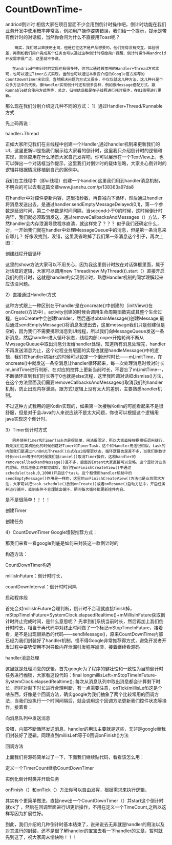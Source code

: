 # CountDownTime-
andriod倒计时
        相信大家在项目里面不少会用到倒计时操作吧，倒计时功能在我们业务开发中使用概率非常高，例如用户操作姿势错误，我们给一个提示，提示是带有倒计时的对话框，当然你会问为什么不直接用Toast呢？

        确实，我们可以直接用土司，但是往往这不是产品想要的，他们觉得没有交互，体验很差，再例如我们用户完成某个任务也可以通过这种倒计时框给用户提醒，倒计时操作再android开发需求很广泛，这里就不多说。

       在andriod中倒计时的实现也有很多种，你可以通过最常用的Handler+Thread方式实现，也可以通过Timer方式实现，当然也可以通过本章要介绍的Google官方推荐的CountDownTimer来实现，当然解决问题的方式又很多，不仅仅就这几种方法，这几种只是个众多方法中的代表，像Handler实现倒计时还有很多变种，例如很Message搭配方式，跟Runnable结合使用方式等等，总之，归根结底都是在子线程进行耗时操作，在UI线程进行更新。

那么现在我们分别介绍这几种不同的方式：
1）通过Handler+Thread/Runnable方式

先上码再说：

handler+Thread

正如大家所见我们在主线程中创建一个Handler,通过handler机制来更新我们的UI，这里更新UI是指我们展示给大家看的倒计时，这里我只介绍倒计时的逻辑和实现，具体应用在什么场景大家自己发挥吧，你可以展示在一个TextView上，也可以弹出一个对话框当作提示，这里我们对倒计时的载体忽略，大家关心倒计时的逻辑并根据情况移植到自己的案例中。

我们在主线程中（即ui线程）创建一个handler,这里我们用到handler消息机制，不明白的可以去看这篇文章www.jianshu.com/p/138363a97da8

在handler中对控件更新内容，这里指秒数，再自减向下循环，然后通过handler将消息发送出去，是通过handler.sendEmptyMessageDelayed(0,1)，第一个参数是延迟时间，第二个参数是时间间隔，当second小于0的时候，这时候倒计时完毕，我们就必须取消发送，通过removeCallbacksAndMessages（）方法，不然handler会内存泄漏导致程序崩溃，就这样完了？？？  似乎我们还确定什么，对，一开始我们就在handler中处理MessageQueue中的消息，但是第一条消息来自哪儿？ 好像没找到，没错，这里我省略掉了我们第一条消息这个引子，再次上图：

创建线程开启循环

这里的show方法大家可以不用关心，因为我这里倒计时放在对话弹框里面，属于对话框的逻辑，大家可以调用new Thread(new MyThread()).start（）直接开启我们的倒计时，这就是handler的实现倒计时，熟悉Handler机制的同学理解起来应该没问题。


2）直接通过Handler方式

这种方式跟上一种区别在于handler是在oncreate()中创建的（initView()在onCreate()方法中），activity创建的时候会调用生命周期函数完成其整个生命过程，在onCreate中会创建hanlder，然后通过obtainMessage()创建Message,最后通过sendEmptyMessage()将消息发送出去，这里message我们只是创建但是空的，因为我们不需要携带消息到UI线程，所以我们向MessageQueue发送一条新消息，然后handler进入循环状态，线程内部Looper开始轮询不断从MwssageQueue中取出消息分发给handler处理，知道所有消息处理完，handler不再发送消息为止，这个过程业务层面的实现也就是handleMessage()中的逻辑，我们在handler初始化的时候可以设定一个倒计时时长——mLimitTime，在oncreate()中就发送一条空消息让handler循环起来，每一次处理消息时候对时长mLimitTime进行判断，在对应的控件上更新当前时长，不要忘了mLimitTime--，不断循环直到我们时长等于0也就是else流程，这里我回调对话框dismiss()方法，在这个方法里面我们需要removeCallbacksAndMessages()取消我们的handler机制，防止出现内存泄漏，跟方式1逻辑上没有太大的差别，主要熟悉handler机制。

不过这种方式我用的是Kotlin实现的，如果第一次接触Kotlin的可能看起来不是很舒服，但是对于会Java的人来说应该不是太大问题，你也可以根据这个逻辑用java实现这个倒计时。

3）Timer倒计时方式

       例外使用Timer和TimerTask也是很简单，用法很固定，所以大家直接根据模板调用就行，首先我们在类初始化的时候创建好Timer和TimerTask，这个和Handler用法很相似，task的内部我们是通过runOnUiThread()方式在ui线程更状态，循环逻辑也是差不多，当我们倒数计时长recLen等于0的时候我们就cancel()取消Timer操作，这和handler的removecallbackandMessage()差不多，后面的Intent大家直接可以忽略，这个是针对业务的逻辑，然后准备工作都完成后，我们在onFinishCreateView()中通过schedule(task,0,1000)开启这个task，这个和使用handler机制中的sendEmptyMessage()作用是一样的，这里的onFinishCreateView()方法也是业务需求方法，大家可以把task.schedule()放到onCreate()或者onResume()启动方法中，开启任务并进行循环，直到条件不合理跳出循环，期间每次循环都更新控件内容。

是不是很简单！！！！

创建Timer

创建任务

4）CountDownTimer Google墙裂推荐方式：

那我们来看一看google到底是如何来封装这一款倒计时的

构造方法：

CountDownTimer构造

millisInFuture：倒计时时长，

countDownInterval：倒计时时间隔



启动程序段

首先会对millisInFuture合理判断，倒计时不合理就直接finish掉，mStopTimeInFuture=SystemClock.elapsedRealtime()+mMillisInFuture获取倒计时终止完成时间，是什么意思呢？ 先拿到们系统当前时长，然后再加上我们倒计时时长，相当于再代码中对终止时间做了一个标记mStopTimeInFuture，接着看，是不是出现很熟悉的代码——sendMessage()，原来CountDownTime内部已经为我们封装好了handler机制，怪不得Google非常推荐得方式，避免开发者开发过程中姿势使用不对导致内存泄漏引发程序崩溃，接着继续看源码



handler消息处理

这里就是处理消息的逻辑，首先google为了程序的健壮性和一致性为当前倒计时任务进行枷锁，大家看这段代码：final longmillisLeft=mStopTimeInFuture-SystemClock.elapsedRealtime();  每次从消息队列中取出消息都会计算剩下时长，同样对剩下时长进行合理判断，有一点需要注意，onTick(millisLeft)这是个啥东西，好像是个回调方法，确实google为我们抽象了两个比较常用的回调方法，当我们没执行一个时间间隔后，就会调用这个回调方法更新我们控件状态等操作，接着看：



向消息队列中发送消息


没错，内部不断循环发送消息，handler的用法主要就是这些，无非是google替我们封装好了逻辑，同理直到millisLeft等于0回调onFinish()方法

回调方法


上面我们将源码简单过了一下，下面我们继续贴代码，看看该怎么用：

定义一个TimerCount继承CountDownTimer



实例化倒计时类并开启任务

onFinish（）和onTick（）方法你可以自由发挥，根据需求来执行逻辑，

其实有个更简单做法，直接new出一个CountDownTimer（）并start这个倒计时就ok了 ，然后在回调里面进行UI更新操作，不用在定义一个TimeCount,之所以这样写因为扩展性好。

到此，我们介绍的几种倒计时基本结束了，说来说去无非就是handler的用法以及对其进行的封装，还不是很了解handler的宝宝去看一下handler的文章，暂时就先到这了，祝大家周末愉快哟！！！
